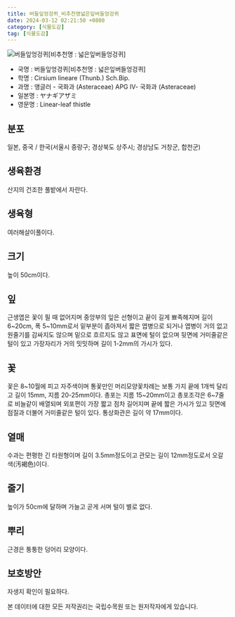 ```yaml
---
title: 버들잎엉겅퀴_비추천명넓은잎버들엉겅퀴
date: 2024-03-12 02:21:50 +0800
category: [식물도감]
tag: [식물도감]
---
```




![버들잎엉겅퀴[비추천명 : 넓은잎버들엉겅퀴]](/fileUpload/plants/basic/Compositae/Cirsium/2541/1_th2.JPG)
- 국명 : 버들잎엉겅퀴[비추천명 : 넓은잎버들엉겅퀴]
- 학명 : Cirsium lineare (Thunb.) Sch.Bip.
- 과명 : 앵글러 - 국화과 (Asteraceae) APG Ⅳ- 국화과 (Asteraceae)
- 일본명 : ヤナギアザミ
- 영문명 : Linear-leaf thistle


## 분포
일본, 중국 / 한국(서울시 중랑구; 경상북도 상주시; 경상남도 거창군, 합천군) 
## 생육환경
산지의 건조한 풀밭에서 자란다.
## 생육형
여러해살이풀이다.
## 크기
높이 50cm이다.
## 잎
근생엽은 꽃이 필 때 없어지며 중앙부의 잎은 선형이고 끝이 길게 뾰족해지며 길이 6~20cm, 폭 5~10mm로서 밑부분이 좁아져서 짧은 엽병으로 되거나 엽병이 거의 없고 원줄기를 감싸지도 않으며 밑으로 흐르지도 않고 표면에 털이 없으며 뒷면에 거미줄같은 털이 있고 가장자리가 거의 밋밋하며 길이 1-2mm의 가시가 있다.
## 꽃
꽃은 8~10월에 피고 자주색이며 통꽃만인 머리모양꽃차례는 보통 가지 끝에 1개씩 달리고 길이 15mm, 지름 20-25mm이다. 총포는 지름 15~20mm이고 총포조각은 6~7줄로 비늘같이 배열되며 외포편이 가장 짧고 점차 길어지며 끝에 짧은 가시가 있고 뒷면에 점질과 더불어 거미줄같은 털이 있다. 통상화관은 길이 약 17mm이다.
## 열매
수과는 편평한 긴 타원형이며 길이 3.5mm정도이고 관모는 길이 12mm정도로서 오갈색(汚褐色)이다.
## 줄기
높이가 50cm에 달하며 가늘고 곧게 서며 털이 별로 없다.
## 뿌리
근경은 퉁퉁한 덩어리 모양이다.
## 보호방안
자생지 확인이 필요하다.






본 데이터에 대한 모든 저작권리는 국립수목원 또는 원저작자에게 있습니다.
